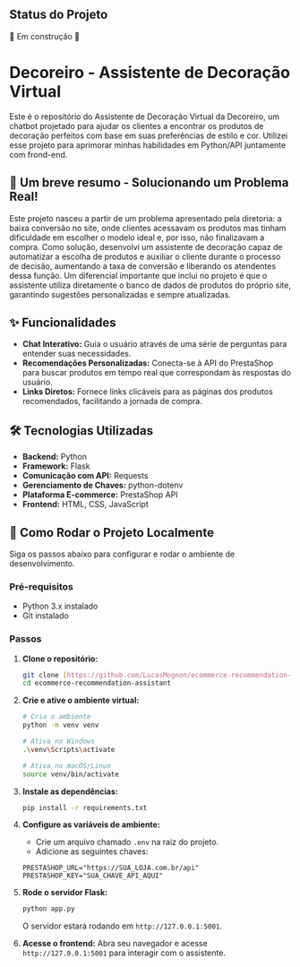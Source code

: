 ## Status do Projeto
🚧 Em construção 🚧  

# Decoreiro - Assistente de Decoração Virtual

Este é o repositório do Assistente de Decoração Virtual da Decoreiro, um chatbot projetado para ajudar os clientes a encontrar os produtos de decoração perfeitos com base em suas preferências de estilo e cor. Utilizei esse projeto para aprimorar minhas habilidades em Python/API juntamente com frond-end. 

## 🧠 Um breve resumo - Solucionando um Problema Real!
Este projeto nasceu a partir de um problema apresentado pela diretoria: a baixa conversão no site, onde clientes acessavam os produtos mas tinham dificuldade em escolher o modelo ideal e, por isso, não finalizavam a compra. Como solução, desenvolvi um assistente de decoração capaz de automatizar a escolha de produtos e auxiliar o cliente durante o processo de decisão, aumentando a taxa de conversão e liberando os atendentes dessa função. Um diferencial importante que inclui no projeto é que o assistente utiliza diretamente o banco de dados de produtos do próprio site, garantindo sugestões personalizadas e sempre atualizadas.

## ✨ Funcionalidades

* **Chat Interativo:** Guia o usuário através de uma série de perguntas para entender suas necessidades.
* **Recomendações Personalizadas:** Conecta-se à API do PrestaShop para buscar produtos em tempo real que correspondam às respostas do usuário.
* **Links Diretos:** Fornece links clicáveis para as páginas dos produtos recomendados, facilitando a jornada de compra.

## 🛠️ Tecnologias Utilizadas

* **Backend:** Python
* **Framework:** Flask
* **Comunicação com API:** Requests
* **Gerenciamento de Chaves:** python-dotenv
* **Plataforma E-commerce:** PrestaShop API
* **Frontend:** HTML, CSS, JavaScript

## 🚀 Como Rodar o Projeto Localmente

Siga os passos abaixo para configurar e rodar o ambiente de desenvolvimento.

### Pré-requisitos

* Python 3.x instalado
* Git instalado

### Passos

1.  **Clone o repositório:**
    ```bash
    git clone [https://github.com/LucasMognon/ecommerce-recommendation-assistant](https://github.com/LucasMognon/ecommerce-recommendation-assistant)
    cd ecommerce-recommendation-assistant
    ```

2.  **Crie e ative o ambiente virtual:**
    ```bash
    # Cria o ambiente
    python -m venv venv

    # Ativa no Windows
    .\venv\Scripts\activate

    # Ativa no macOS/Linux
    source venv/bin/activate
    ```

3.  **Instale as dependências:**
    ```bash
    pip install -r requirements.txt
    ```

4.  **Configure as variáveis de ambiente:**
    * Crie um arquivo chamado `.env` na raiz do projeto.
    * Adicione as seguintes chaves:
    ```
    PRESTASHOP_URL="https://SUA_LOJA.com.br/api"
    PRESTASHOP_KEY="SUA_CHAVE_API_AQUI"
    ```

5.  **Rode o servidor Flask:**
    ```bash
    python app.py
    ```
    O servidor estará rodando em `http://127.0.0.1:5001`.

6.  **Acesse o frontend:**
    Abra seu navegador e acesse `http://127.0.0.1:5001` para interagir com o assistente.
